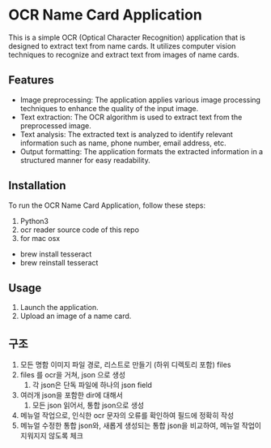 # OCR Name Card Application

This is a simple OCR (Optical Character Recognition) application that is designed to extract text from name cards. It utilizes computer vision techniques to recognize and extract text from images of name cards.

## Features

- Image preprocessing: The application applies various image processing techniques to enhance the quality of the input image.
- Text extraction: The OCR algorithm is used to extract text from the preprocessed image.
- Text analysis: The extracted text is analyzed to identify relevant information such as name, phone number, email address, etc.
- Output formatting: The application formats the extracted information in a structured manner for easy readability.

## Installation

To run the OCR Name Card Application, follow these steps:

1. Python3
2. ocr reader source code of this repo 
3. for mac osx
  - brew install tesseract
  - brew reinstall tesseract
 

## Usage

1. Launch the application.
2. Upload an image of a name card.


## 구조
1. 모든 명함 이미지 파일 경로, 리스트로 만들기 (하위 디렉토리 포함) files
1. files 를 ocr을 거쳐, json 으로 생성
    1. 각 json은 단독 파일에 하나의 json field
1. 여러개 json을 포함한 dir에 대해서
    1. 모든 json 읽어서, 통합 json으로 생성
1. 메뉴얼 작업으로, 인식한 ocr 문자의 오류를 확인하여 필드에 정확히 작성
1. 메뉴얼 수정한 통합 json와, 새롭게 생성되는 통합 json을 비교하여, 메뉴얼 작업이 지워지지 않도록 체크 
